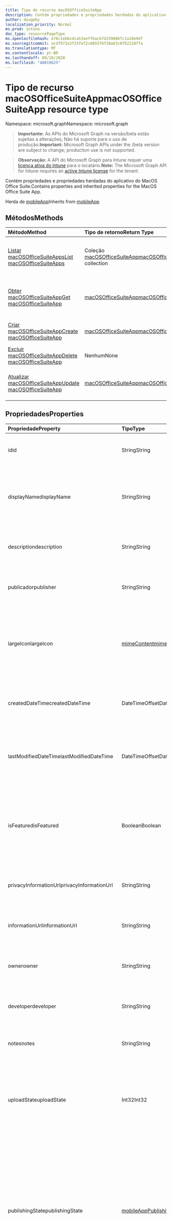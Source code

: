 ```yaml
---
title: Tipo de recurso macOSOfficeSuiteApp
description: Contém propriedades e propriedades herdadas do aplicativo do MacOS Office Suite.
author: dougeby
localization_priority: Normal
ms.prod: intune
doc_type: resourcePageType
ms.openlocfilehash: e78c1eb6cdca53eeff6acb7d339006fc1a10e9df
ms.sourcegitcommit: acdf972e2f25fef2c6855f6f28a63c0762228ffa
ms.translationtype: MT
ms.contentlocale: pt-BR
ms.lasthandoff: 09/18/2020
ms.locfileid: "48019625"
---
```

# <a name="macosofficesuiteapp-resource-type"></a><span data-ttu-id="fbb06-103">Tipo de recurso macOSOfficeSuiteApp</span><span class="sxs-lookup"><span data-stu-id="fbb06-103">macOSOfficeSuiteApp resource type</span></span>

<span data-ttu-id="fbb06-104">Namespace: microsoft.graph</span><span class="sxs-lookup"><span data-stu-id="fbb06-104">Namespace: microsoft.graph</span></span>

> <span data-ttu-id="fbb06-105">**Importante:** As APIs do Microsoft Graph na versão/beta estão sujeitas a alterações; Não há suporte para o uso de produção.</span><span class="sxs-lookup"><span data-stu-id="fbb06-105">**Important:** Microsoft Graph APIs under the /beta version are subject to change; production use is not supported.</span></span>

> <span data-ttu-id="fbb06-106">**Observação:** A API do Microsoft Graph para Intune requer uma [licença ativa do Intune](https://go.microsoft.com/fwlink/?linkid=839381) para o locatário.</span><span class="sxs-lookup"><span data-stu-id="fbb06-106">**Note:** The Microsoft Graph API for Intune requires an [active Intune license](https://go.microsoft.com/fwlink/?linkid=839381) for the tenant.</span></span>

<span data-ttu-id="fbb06-107">Contém propriedades e propriedades herdadas do aplicativo do MacOS Office Suite.</span><span class="sxs-lookup"><span data-stu-id="fbb06-107">Contains properties and inherited properties for the MacOS Office Suite App.</span></span>


<span data-ttu-id="fbb06-108">Herda de [mobileApp](../resources/intune-shared-mobileapp.md)</span><span class="sxs-lookup"><span data-stu-id="fbb06-108">Inherits from [mobileApp](../resources/intune-shared-mobileapp.md)</span></span>

## <a name="methods"></a><span data-ttu-id="fbb06-109">Métodos</span><span class="sxs-lookup"><span data-stu-id="fbb06-109">Methods</span></span>
|<span data-ttu-id="fbb06-110">Método</span><span class="sxs-lookup"><span data-stu-id="fbb06-110">Method</span></span>|<span data-ttu-id="fbb06-111">Tipo de retorno</span><span class="sxs-lookup"><span data-stu-id="fbb06-111">Return Type</span></span>|<span data-ttu-id="fbb06-112">Descrição</span><span class="sxs-lookup"><span data-stu-id="fbb06-112">Description</span></span>|
|:---|:---|:---|
|[<span data-ttu-id="fbb06-113">Listar macOSOfficeSuiteApps</span><span class="sxs-lookup"><span data-stu-id="fbb06-113">List macOSOfficeSuiteApps</span></span>](../api/intune-apps-macosofficesuiteapp-list.md)|<span data-ttu-id="fbb06-114">Coleção [macOSOfficeSuiteApp](../resources/intune-apps-macosofficesuiteapp.md)</span><span class="sxs-lookup"><span data-stu-id="fbb06-114">[macOSOfficeSuiteApp](../resources/intune-apps-macosofficesuiteapp.md) collection</span></span>|<span data-ttu-id="fbb06-115">Lista propriedades e relações dos objetos [macOSOfficeSuiteApp](../resources/intune-apps-macosofficesuiteapp.md).</span><span class="sxs-lookup"><span data-stu-id="fbb06-115">List properties and relationships of the [macOSOfficeSuiteApp](../resources/intune-apps-macosofficesuiteapp.md) objects.</span></span>|
|[<span data-ttu-id="fbb06-116">Obter macOSOfficeSuiteApp</span><span class="sxs-lookup"><span data-stu-id="fbb06-116">Get macOSOfficeSuiteApp</span></span>](../api/intune-apps-macosofficesuiteapp-get.md)|[<span data-ttu-id="fbb06-117">macOSOfficeSuiteApp</span><span class="sxs-lookup"><span data-stu-id="fbb06-117">macOSOfficeSuiteApp</span></span>](../resources/intune-apps-macosofficesuiteapp.md)|<span data-ttu-id="fbb06-118">Propriedades de leitura e relações do objeto [macOSOfficeSuiteApp](../resources/intune-apps-macosofficesuiteapp.md).</span><span class="sxs-lookup"><span data-stu-id="fbb06-118">Read properties and relationships of the [macOSOfficeSuiteApp](../resources/intune-apps-macosofficesuiteapp.md) object.</span></span>|
|[<span data-ttu-id="fbb06-119">Criar macOSOfficeSuiteApp</span><span class="sxs-lookup"><span data-stu-id="fbb06-119">Create macOSOfficeSuiteApp</span></span>](../api/intune-apps-macosofficesuiteapp-create.md)|[<span data-ttu-id="fbb06-120">macOSOfficeSuiteApp</span><span class="sxs-lookup"><span data-stu-id="fbb06-120">macOSOfficeSuiteApp</span></span>](../resources/intune-apps-macosofficesuiteapp.md)|<span data-ttu-id="fbb06-121">Cria um novo objeto [macOSOfficeSuiteApp](../resources/intune-apps-macosofficesuiteapp.md).</span><span class="sxs-lookup"><span data-stu-id="fbb06-121">Create a new [macOSOfficeSuiteApp](../resources/intune-apps-macosofficesuiteapp.md) object.</span></span>|
|[<span data-ttu-id="fbb06-122">Excluir macOSOfficeSuiteApp</span><span class="sxs-lookup"><span data-stu-id="fbb06-122">Delete macOSOfficeSuiteApp</span></span>](../api/intune-apps-macosofficesuiteapp-delete.md)|<span data-ttu-id="fbb06-123">Nenhum</span><span class="sxs-lookup"><span data-stu-id="fbb06-123">None</span></span>|<span data-ttu-id="fbb06-124">Exclui um [macOSOfficeSuiteApp](../resources/intune-apps-macosofficesuiteapp.md).</span><span class="sxs-lookup"><span data-stu-id="fbb06-124">Deletes a [macOSOfficeSuiteApp](../resources/intune-apps-macosofficesuiteapp.md).</span></span>|
|[<span data-ttu-id="fbb06-125">Atualizar macOSOfficeSuiteApp</span><span class="sxs-lookup"><span data-stu-id="fbb06-125">Update macOSOfficeSuiteApp</span></span>](../api/intune-apps-macosofficesuiteapp-update.md)|[<span data-ttu-id="fbb06-126">macOSOfficeSuiteApp</span><span class="sxs-lookup"><span data-stu-id="fbb06-126">macOSOfficeSuiteApp</span></span>](../resources/intune-apps-macosofficesuiteapp.md)|<span data-ttu-id="fbb06-127">Atualiza as propriedades de um objeto [ macOSOfficeSuiteApp](../resources/intune-apps-macosofficesuiteapp.md).</span><span class="sxs-lookup"><span data-stu-id="fbb06-127">Update the properties of a [macOSOfficeSuiteApp](../resources/intune-apps-macosofficesuiteapp.md) object.</span></span>|

## <a name="properties"></a><span data-ttu-id="fbb06-128">Propriedades</span><span class="sxs-lookup"><span data-stu-id="fbb06-128">Properties</span></span>
|<span data-ttu-id="fbb06-129">Propriedade</span><span class="sxs-lookup"><span data-stu-id="fbb06-129">Property</span></span>|<span data-ttu-id="fbb06-130">Tipo</span><span class="sxs-lookup"><span data-stu-id="fbb06-130">Type</span></span>|<span data-ttu-id="fbb06-131">Descrição</span><span class="sxs-lookup"><span data-stu-id="fbb06-131">Description</span></span>|
|:---|:---|:---|
|<span data-ttu-id="fbb06-132">id</span><span class="sxs-lookup"><span data-stu-id="fbb06-132">id</span></span>|<span data-ttu-id="fbb06-133">String</span><span class="sxs-lookup"><span data-stu-id="fbb06-133">String</span></span>|<span data-ttu-id="fbb06-134">Chave da entidade.</span><span class="sxs-lookup"><span data-stu-id="fbb06-134">Key of the entity.</span></span> <span data-ttu-id="fbb06-135">Herdado de [mobileApp](../resources/intune-shared-mobileapp.md)</span><span class="sxs-lookup"><span data-stu-id="fbb06-135">Inherited from [mobileApp](../resources/intune-shared-mobileapp.md)</span></span>|
|<span data-ttu-id="fbb06-136">displayName</span><span class="sxs-lookup"><span data-stu-id="fbb06-136">displayName</span></span>|<span data-ttu-id="fbb06-137">String</span><span class="sxs-lookup"><span data-stu-id="fbb06-137">String</span></span>|<span data-ttu-id="fbb06-138">O título do aplicativo importado ou definido pelo administrador.</span><span class="sxs-lookup"><span data-stu-id="fbb06-138">The admin provided or imported title of the app.</span></span> <span data-ttu-id="fbb06-139">Herdado de [mobileApp](../resources/intune-shared-mobileapp.md)</span><span class="sxs-lookup"><span data-stu-id="fbb06-139">Inherited from [mobileApp](../resources/intune-shared-mobileapp.md)</span></span>|
|<span data-ttu-id="fbb06-140">description</span><span class="sxs-lookup"><span data-stu-id="fbb06-140">description</span></span>|<span data-ttu-id="fbb06-141">String</span><span class="sxs-lookup"><span data-stu-id="fbb06-141">String</span></span>|<span data-ttu-id="fbb06-142">A descrição do aplicativo.</span><span class="sxs-lookup"><span data-stu-id="fbb06-142">The description of the app.</span></span> <span data-ttu-id="fbb06-143">Herdado de [mobileApp](../resources/intune-shared-mobileapp.md)</span><span class="sxs-lookup"><span data-stu-id="fbb06-143">Inherited from [mobileApp](../resources/intune-shared-mobileapp.md)</span></span>|
|<span data-ttu-id="fbb06-144">publicador</span><span class="sxs-lookup"><span data-stu-id="fbb06-144">publisher</span></span>|<span data-ttu-id="fbb06-145">String</span><span class="sxs-lookup"><span data-stu-id="fbb06-145">String</span></span>|<span data-ttu-id="fbb06-146">O publicador do aplicativo.</span><span class="sxs-lookup"><span data-stu-id="fbb06-146">The publisher of the app.</span></span> <span data-ttu-id="fbb06-147">Herdado de [mobileApp](../resources/intune-shared-mobileapp.md)</span><span class="sxs-lookup"><span data-stu-id="fbb06-147">Inherited from [mobileApp](../resources/intune-shared-mobileapp.md)</span></span>|
|<span data-ttu-id="fbb06-148">largeIcon</span><span class="sxs-lookup"><span data-stu-id="fbb06-148">largeIcon</span></span>|[<span data-ttu-id="fbb06-149">mimeContent</span><span class="sxs-lookup"><span data-stu-id="fbb06-149">mimeContent</span></span>](../resources/intune-shared-mimecontent.md)|<span data-ttu-id="fbb06-150">O ícone grande, a ser exibido nos detalhes do aplicativo e usado para o carregamento do ícone.</span><span class="sxs-lookup"><span data-stu-id="fbb06-150">The large icon, to be displayed in the app details and used for upload of the icon.</span></span> <span data-ttu-id="fbb06-151">Herdado de [mobileApp](../resources/intune-shared-mobileapp.md)</span><span class="sxs-lookup"><span data-stu-id="fbb06-151">Inherited from [mobileApp](../resources/intune-shared-mobileapp.md)</span></span>|
|<span data-ttu-id="fbb06-152">createdDateTime</span><span class="sxs-lookup"><span data-stu-id="fbb06-152">createdDateTime</span></span>|<span data-ttu-id="fbb06-153">DateTimeOffset</span><span class="sxs-lookup"><span data-stu-id="fbb06-153">DateTimeOffset</span></span>|<span data-ttu-id="fbb06-154">A data e a hora da criação do aplicativo.</span><span class="sxs-lookup"><span data-stu-id="fbb06-154">The date and time the app was created.</span></span> <span data-ttu-id="fbb06-155">Herdado de [mobileApp](../resources/intune-shared-mobileapp.md)</span><span class="sxs-lookup"><span data-stu-id="fbb06-155">Inherited from [mobileApp](../resources/intune-shared-mobileapp.md)</span></span>|
|<span data-ttu-id="fbb06-156">lastModifiedDateTime</span><span class="sxs-lookup"><span data-stu-id="fbb06-156">lastModifiedDateTime</span></span>|<span data-ttu-id="fbb06-157">DateTimeOffset</span><span class="sxs-lookup"><span data-stu-id="fbb06-157">DateTimeOffset</span></span>|<span data-ttu-id="fbb06-158">A data e a hora que o aplicativo foi modificado pela última vez.</span><span class="sxs-lookup"><span data-stu-id="fbb06-158">The date and time the app was last modified.</span></span> <span data-ttu-id="fbb06-159">Herdado de [mobileApp](../resources/intune-shared-mobileapp.md)</span><span class="sxs-lookup"><span data-stu-id="fbb06-159">Inherited from [mobileApp](../resources/intune-shared-mobileapp.md)</span></span>|
|<span data-ttu-id="fbb06-160">isFeatured</span><span class="sxs-lookup"><span data-stu-id="fbb06-160">isFeatured</span></span>|<span data-ttu-id="fbb06-161">Boolean</span><span class="sxs-lookup"><span data-stu-id="fbb06-161">Boolean</span></span>|<span data-ttu-id="fbb06-162">O valor que indica se o aplicativo está marcado como em destaque pelo administrador. Herdado de [mobileApp](../resources/intune-shared-mobileapp.md)</span><span class="sxs-lookup"><span data-stu-id="fbb06-162">The value indicating whether the app is marked as featured by the admin. Inherited from [mobileApp](../resources/intune-shared-mobileapp.md)</span></span>|
|<span data-ttu-id="fbb06-163">privacyInformationUrl</span><span class="sxs-lookup"><span data-stu-id="fbb06-163">privacyInformationUrl</span></span>|<span data-ttu-id="fbb06-164">String</span><span class="sxs-lookup"><span data-stu-id="fbb06-164">String</span></span>|<span data-ttu-id="fbb06-165">A URL da declaração de privacidade.</span><span class="sxs-lookup"><span data-stu-id="fbb06-165">The privacy statement Url.</span></span> <span data-ttu-id="fbb06-166">Herdado de [mobileApp](../resources/intune-shared-mobileapp.md)</span><span class="sxs-lookup"><span data-stu-id="fbb06-166">Inherited from [mobileApp](../resources/intune-shared-mobileapp.md)</span></span>|
|<span data-ttu-id="fbb06-167">informationUrl</span><span class="sxs-lookup"><span data-stu-id="fbb06-167">informationUrl</span></span>|<span data-ttu-id="fbb06-168">String</span><span class="sxs-lookup"><span data-stu-id="fbb06-168">String</span></span>|<span data-ttu-id="fbb06-169">A URL de informações adicionais.</span><span class="sxs-lookup"><span data-stu-id="fbb06-169">The more information Url.</span></span> <span data-ttu-id="fbb06-170">Herdado de [mobileApp](../resources/intune-shared-mobileapp.md)</span><span class="sxs-lookup"><span data-stu-id="fbb06-170">Inherited from [mobileApp](../resources/intune-shared-mobileapp.md)</span></span>|
|<span data-ttu-id="fbb06-171">owner</span><span class="sxs-lookup"><span data-stu-id="fbb06-171">owner</span></span>|<span data-ttu-id="fbb06-172">String</span><span class="sxs-lookup"><span data-stu-id="fbb06-172">String</span></span>|<span data-ttu-id="fbb06-173">O proprietário do conteúdo.</span><span class="sxs-lookup"><span data-stu-id="fbb06-173">The owner of the app.</span></span> <span data-ttu-id="fbb06-174">Herdado de [mobileApp](../resources/intune-shared-mobileapp.md)</span><span class="sxs-lookup"><span data-stu-id="fbb06-174">Inherited from [mobileApp](../resources/intune-shared-mobileapp.md)</span></span>|
|<span data-ttu-id="fbb06-175">developer</span><span class="sxs-lookup"><span data-stu-id="fbb06-175">developer</span></span>|<span data-ttu-id="fbb06-176">String</span><span class="sxs-lookup"><span data-stu-id="fbb06-176">String</span></span>|<span data-ttu-id="fbb06-177">O desenvolvedor do aplicativo.</span><span class="sxs-lookup"><span data-stu-id="fbb06-177">The developer of the app.</span></span> <span data-ttu-id="fbb06-178">Herdado de [mobileApp](../resources/intune-shared-mobileapp.md)</span><span class="sxs-lookup"><span data-stu-id="fbb06-178">Inherited from [mobileApp](../resources/intune-shared-mobileapp.md)</span></span>|
|<span data-ttu-id="fbb06-179">notes</span><span class="sxs-lookup"><span data-stu-id="fbb06-179">notes</span></span>|<span data-ttu-id="fbb06-180">String</span><span class="sxs-lookup"><span data-stu-id="fbb06-180">String</span></span>|<span data-ttu-id="fbb06-181">Anotações do aplicativo.</span><span class="sxs-lookup"><span data-stu-id="fbb06-181">Notes for the app.</span></span> <span data-ttu-id="fbb06-182">Herdado de [mobileApp](../resources/intune-shared-mobileapp.md)</span><span class="sxs-lookup"><span data-stu-id="fbb06-182">Inherited from [mobileApp](../resources/intune-shared-mobileapp.md)</span></span>|
|<span data-ttu-id="fbb06-183">uploadState</span><span class="sxs-lookup"><span data-stu-id="fbb06-183">uploadState</span></span>|<span data-ttu-id="fbb06-184">Int32</span><span class="sxs-lookup"><span data-stu-id="fbb06-184">Int32</span></span>|<span data-ttu-id="fbb06-185">O estado de upload.</span><span class="sxs-lookup"><span data-stu-id="fbb06-185">The upload state.</span></span> <span data-ttu-id="fbb06-186">Os valores possíveis são: 0- `Not Ready` , 1- `Ready` , 2- `Processing` .</span><span class="sxs-lookup"><span data-stu-id="fbb06-186">Possible values are: 0 - `Not Ready`, 1 - `Ready`, 2 - `Processing`.</span></span> <span data-ttu-id="fbb06-187">Herdado de [mobileApp](../resources/intune-shared-mobileapp.md)</span><span class="sxs-lookup"><span data-stu-id="fbb06-187">Inherited from [mobileApp](../resources/intune-shared-mobileapp.md)</span></span>|
|<span data-ttu-id="fbb06-188">publishingState</span><span class="sxs-lookup"><span data-stu-id="fbb06-188">publishingState</span></span>|[<span data-ttu-id="fbb06-189">mobileAppPublishingState</span><span class="sxs-lookup"><span data-stu-id="fbb06-189">mobileAppPublishingState</span></span>](../resources/intune-apps-mobileapppublishingstate.md)|<span data-ttu-id="fbb06-190">O estado de publicação do aplicativo.</span><span class="sxs-lookup"><span data-stu-id="fbb06-190">The publishing state for the app.</span></span> <span data-ttu-id="fbb06-191">O aplicativo não pode ser assinado, a menos que ele seja publicado.</span><span class="sxs-lookup"><span data-stu-id="fbb06-191">The app cannot be assigned unless the app is published.</span></span> <span data-ttu-id="fbb06-192">Herdado de [mobileApp](../resources/intune-shared-mobileapp.md).</span><span class="sxs-lookup"><span data-stu-id="fbb06-192">Inherited from [mobileApp](../resources/intune-shared-mobileapp.md).</span></span> <span data-ttu-id="fbb06-193">Os valores possíveis são: `notPublished`, `processing`, `published`.</span><span class="sxs-lookup"><span data-stu-id="fbb06-193">Possible values are: `notPublished`, `processing`, `published`.</span></span>|
|<span data-ttu-id="fbb06-194">isAssigned</span><span class="sxs-lookup"><span data-stu-id="fbb06-194">isAssigned</span></span>|<span data-ttu-id="fbb06-195">Boolean</span><span class="sxs-lookup"><span data-stu-id="fbb06-195">Boolean</span></span>|<span data-ttu-id="fbb06-196">O valor que indica se o aplicativo é atribuído a pelo menos um grupo.</span><span class="sxs-lookup"><span data-stu-id="fbb06-196">The value indicating whether the app is assigned to at least one group.</span></span> <span data-ttu-id="fbb06-197">Herdado de [mobileApp](../resources/intune-shared-mobileapp.md)</span><span class="sxs-lookup"><span data-stu-id="fbb06-197">Inherited from [mobileApp](../resources/intune-shared-mobileapp.md)</span></span>|
|<span data-ttu-id="fbb06-198">roleScopeTagIds</span><span class="sxs-lookup"><span data-stu-id="fbb06-198">roleScopeTagIds</span></span>|<span data-ttu-id="fbb06-199">Coleção String</span><span class="sxs-lookup"><span data-stu-id="fbb06-199">String collection</span></span>|<span data-ttu-id="fbb06-200">Lista de IDs de marca de escopo para este aplicativo móvel.</span><span class="sxs-lookup"><span data-stu-id="fbb06-200">List of scope tag ids for this mobile app.</span></span> <span data-ttu-id="fbb06-201">Herdado de [mobileApp](../resources/intune-shared-mobileapp.md)</span><span class="sxs-lookup"><span data-stu-id="fbb06-201">Inherited from [mobileApp](../resources/intune-shared-mobileapp.md)</span></span>|
|<span data-ttu-id="fbb06-202">dependentAppCount</span><span class="sxs-lookup"><span data-stu-id="fbb06-202">dependentAppCount</span></span>|<span data-ttu-id="fbb06-203">Int32</span><span class="sxs-lookup"><span data-stu-id="fbb06-203">Int32</span></span>|<span data-ttu-id="fbb06-204">O número total de dependências do aplicativo filho.</span><span class="sxs-lookup"><span data-stu-id="fbb06-204">The total number of dependencies the child app has.</span></span> <span data-ttu-id="fbb06-205">Herdado de [mobileApp](../resources/intune-shared-mobileapp.md)</span><span class="sxs-lookup"><span data-stu-id="fbb06-205">Inherited from [mobileApp](../resources/intune-shared-mobileapp.md)</span></span>|
|<span data-ttu-id="fbb06-206">supersedingAppCount</span><span class="sxs-lookup"><span data-stu-id="fbb06-206">supersedingAppCount</span></span>|<span data-ttu-id="fbb06-207">Int32</span><span class="sxs-lookup"><span data-stu-id="fbb06-207">Int32</span></span>|<span data-ttu-id="fbb06-208">O número total de aplicativos que este aplicativo substitui direta ou indiretamente.</span><span class="sxs-lookup"><span data-stu-id="fbb06-208">The total number of apps this app directly or indirectly supersedes.</span></span> <span data-ttu-id="fbb06-209">Herdado de [mobileApp](../resources/intune-shared-mobileapp.md)</span><span class="sxs-lookup"><span data-stu-id="fbb06-209">Inherited from [mobileApp](../resources/intune-shared-mobileapp.md)</span></span>|
|<span data-ttu-id="fbb06-210">supersededAppCount</span><span class="sxs-lookup"><span data-stu-id="fbb06-210">supersededAppCount</span></span>|<span data-ttu-id="fbb06-211">Int32</span><span class="sxs-lookup"><span data-stu-id="fbb06-211">Int32</span></span>|<span data-ttu-id="fbb06-212">O número total de aplicativos que este aplicativo está substituindo direta ou indiretamente por.</span><span class="sxs-lookup"><span data-stu-id="fbb06-212">The total number of apps this app is directly or indirectly superseded by.</span></span> <span data-ttu-id="fbb06-213">Herdado de [mobileApp](../resources/intune-shared-mobileapp.md)</span><span class="sxs-lookup"><span data-stu-id="fbb06-213">Inherited from [mobileApp](../resources/intune-shared-mobileapp.md)</span></span>|

## <a name="relationships"></a><span data-ttu-id="fbb06-214">Relações</span><span class="sxs-lookup"><span data-stu-id="fbb06-214">Relationships</span></span>
|<span data-ttu-id="fbb06-215">Relação</span><span class="sxs-lookup"><span data-stu-id="fbb06-215">Relationship</span></span>|<span data-ttu-id="fbb06-216">Tipo</span><span class="sxs-lookup"><span data-stu-id="fbb06-216">Type</span></span>|<span data-ttu-id="fbb06-217">Descrição</span><span class="sxs-lookup"><span data-stu-id="fbb06-217">Description</span></span>|
|:---|:---|:---|
|<span data-ttu-id="fbb06-218">categories</span><span class="sxs-lookup"><span data-stu-id="fbb06-218">categories</span></span>|<span data-ttu-id="fbb06-219">Coleção [mobileAppCategory](../resources/intune-apps-mobileappcategory.md)</span><span class="sxs-lookup"><span data-stu-id="fbb06-219">[mobileAppCategory](../resources/intune-apps-mobileappcategory.md) collection</span></span>|<span data-ttu-id="fbb06-220">A lista de categorias para este aplicativo.</span><span class="sxs-lookup"><span data-stu-id="fbb06-220">The list of categories for this app.</span></span> <span data-ttu-id="fbb06-221">Herdado de [mobileApp](../resources/intune-shared-mobileapp.md)</span><span class="sxs-lookup"><span data-stu-id="fbb06-221">Inherited from [mobileApp](../resources/intune-shared-mobileapp.md)</span></span>|
|<span data-ttu-id="fbb06-222">assignments</span><span class="sxs-lookup"><span data-stu-id="fbb06-222">assignments</span></span>|<span data-ttu-id="fbb06-223">Coleção [mobileAppAssignment](../resources/intune-apps-mobileappassignment.md)</span><span class="sxs-lookup"><span data-stu-id="fbb06-223">[mobileAppAssignment](../resources/intune-apps-mobileappassignment.md) collection</span></span>|<span data-ttu-id="fbb06-224">A lista de atribuições de grupo para esse aplicativo móvel.</span><span class="sxs-lookup"><span data-stu-id="fbb06-224">The list of group assignments for this mobile app.</span></span> <span data-ttu-id="fbb06-225">Herdado de [mobileApp](../resources/intune-shared-mobileapp.md)</span><span class="sxs-lookup"><span data-stu-id="fbb06-225">Inherited from [mobileApp](../resources/intune-shared-mobileapp.md)</span></span>|
|<span data-ttu-id="fbb06-226">installSummary</span><span class="sxs-lookup"><span data-stu-id="fbb06-226">installSummary</span></span>|[<span data-ttu-id="fbb06-227">mobileAppInstallSummary</span><span class="sxs-lookup"><span data-stu-id="fbb06-227">mobileAppInstallSummary</span></span>](../resources/intune-apps-mobileappinstallsummary.md)|<span data-ttu-id="fbb06-228">Resumo de instalação do aplicativo móvel.</span><span class="sxs-lookup"><span data-stu-id="fbb06-228">Mobile App Install Summary.</span></span> <span data-ttu-id="fbb06-229">Herdado de [mobileApp](../resources/intune-shared-mobileapp.md)</span><span class="sxs-lookup"><span data-stu-id="fbb06-229">Inherited from [mobileApp](../resources/intune-shared-mobileapp.md)</span></span>|
|<span data-ttu-id="fbb06-230">deviceStatuses</span><span class="sxs-lookup"><span data-stu-id="fbb06-230">deviceStatuses</span></span>|<span data-ttu-id="fbb06-231">coleção [mobileAppInstallStatus](../resources/intune-apps-mobileappinstallstatus.md)</span><span class="sxs-lookup"><span data-stu-id="fbb06-231">[mobileAppInstallStatus](../resources/intune-apps-mobileappinstallstatus.md) collection</span></span>|<span data-ttu-id="fbb06-232">A lista de Estados de instalação para este aplicativo móvel.</span><span class="sxs-lookup"><span data-stu-id="fbb06-232">The list of installation states for this mobile app.</span></span> <span data-ttu-id="fbb06-233">Herdado de [mobileApp](../resources/intune-shared-mobileapp.md)</span><span class="sxs-lookup"><span data-stu-id="fbb06-233">Inherited from [mobileApp](../resources/intune-shared-mobileapp.md)</span></span>|
|<span data-ttu-id="fbb06-234">userStatuses</span><span class="sxs-lookup"><span data-stu-id="fbb06-234">userStatuses</span></span>|<span data-ttu-id="fbb06-235">coleção [userAppInstallStatus](../resources/intune-apps-userappinstallstatus.md)</span><span class="sxs-lookup"><span data-stu-id="fbb06-235">[userAppInstallStatus](../resources/intune-apps-userappinstallstatus.md) collection</span></span>|<span data-ttu-id="fbb06-236">A lista de Estados de instalação para este aplicativo móvel.</span><span class="sxs-lookup"><span data-stu-id="fbb06-236">The list of installation states for this mobile app.</span></span> <span data-ttu-id="fbb06-237">Herdado de [mobileApp](../resources/intune-shared-mobileapp.md)</span><span class="sxs-lookup"><span data-stu-id="fbb06-237">Inherited from [mobileApp](../resources/intune-shared-mobileapp.md)</span></span>|
|<span data-ttu-id="fbb06-238">relações</span><span class="sxs-lookup"><span data-stu-id="fbb06-238">relationships</span></span>|<span data-ttu-id="fbb06-239">coleção [mobileAppRelationship](../resources/intune-apps-mobileapprelationship.md)</span><span class="sxs-lookup"><span data-stu-id="fbb06-239">[mobileAppRelationship](../resources/intune-apps-mobileapprelationship.md) collection</span></span>|<span data-ttu-id="fbb06-240">O conjunto de relações diretas para este aplicativo.</span><span class="sxs-lookup"><span data-stu-id="fbb06-240">The set of direct relationships for this app.</span></span> <span data-ttu-id="fbb06-241">Herdado de [mobileApp](../resources/intune-shared-mobileapp.md)</span><span class="sxs-lookup"><span data-stu-id="fbb06-241">Inherited from [mobileApp](../resources/intune-shared-mobileapp.md)</span></span>|

## <a name="json-representation"></a><span data-ttu-id="fbb06-242">Representação JSON</span><span class="sxs-lookup"><span data-stu-id="fbb06-242">JSON Representation</span></span>
<span data-ttu-id="fbb06-243">Veja a seguir uma representação JSON do recurso.</span><span class="sxs-lookup"><span data-stu-id="fbb06-243">Here is a JSON representation of the resource.</span></span>
<!-- {
  "blockType": "resource",
  "keyProperty": "id",
  "@odata.type": "microsoft.graph.macOSOfficeSuiteApp"
}
-->
``` json
{
  "@odata.type": "#microsoft.graph.macOSOfficeSuiteApp",
  "id": "String (identifier)",
  "displayName": "String",
  "description": "String",
  "publisher": "String",
  "largeIcon": {
    "@odata.type": "microsoft.graph.mimeContent",
    "type": "String",
    "value": "binary"
  },
  "createdDateTime": "String (timestamp)",
  "lastModifiedDateTime": "String (timestamp)",
  "isFeatured": true,
  "privacyInformationUrl": "String",
  "informationUrl": "String",
  "owner": "String",
  "developer": "String",
  "notes": "String",
  "uploadState": 1024,
  "publishingState": "String",
  "isAssigned": true,
  "roleScopeTagIds": [
    "String"
  ],
  "dependentAppCount": 1024,
  "supersedingAppCount": 1024,
  "supersededAppCount": 1024
}
```






